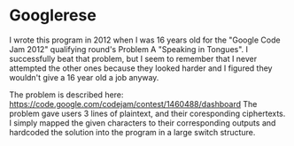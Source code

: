 # Googlerese
I wrote this program in 2012 when I was 16 years old for the "Google Code Jam 2012" qualifying round's Problem A "Speaking in Tongues". 
I successfully beat that problem, but I seem to remember that I never attempted the other ones because they looked harder and I figured they wouldn't give a 16 year old a job anyway.

The problem is described here: https://code.google.com/codejam/contest/1460488/dashboard
The problem gave users 3 lines of plaintext, and their coresponding ciphertexts.
I simply mapped the given characters to their corresponding outputs and hardcoded the solution into the program in a large switch structure.
